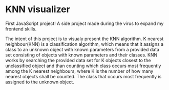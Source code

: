 # KNN visualizer

First JavaScript project! A side project made during the virus to expand my frontend skills.

The intent of this project is to visualy present the KNN algorithm.
K nearest neighbour(KNN) is a classification algorithm, which
means that it assigns a class to an unknown object with known parameters from a provided data set consisting of objects with known parameters and their
classes. KNN works by searching the provided data set for K objects closest to the unclassified object and than counting which class occurs most
frequently among the K nearest neighbours, where K is the number of how many nearest objects shall be counted. The class that occurs most frequently is
assigned to the unknown object.
